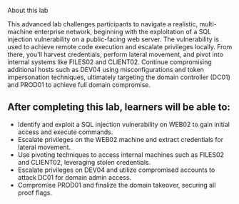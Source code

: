 About this lab

This advanced lab challenges participants to navigate a realistic, multi-machine enterprise network, beginning with the exploitation of a SQL injection vulnerability on a public-facing web server. The vulnerability is used to achieve remote code execution and escalate privileges locally. From there, you'll harvest credentials, perform lateral movement, and pivot into internal systems like FILES02 and CLIENT02. Continue compromising additional hosts such as DEV04 using misconfigurations and token impersonation techniques, ultimately targeting the domain controller (DC01) and PROD01 to achieve full domain compromise.
## After completing this lab, learners will be able to:

- Identify and exploit a SQL injection vulnerability on WEB02 to gain initial access and execute commands.
- Escalate privileges on the WEB02 machine and extract credentials for lateral movement.
- Use pivoting techniques to access internal machines such as FILES02 and CLIENT02, leveraging stolen credentials.
- Escalate privileges on DEV04 and utilize compromised accounts to attack DC01 for domain admin access.
- Compromise PROD01 and finalize the domain takeover, securing all proof flags.

